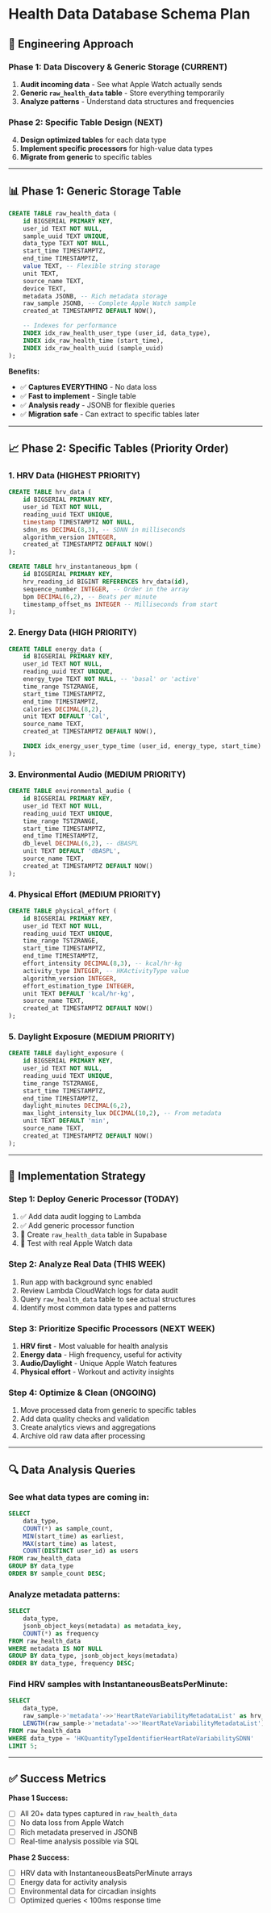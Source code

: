# Health Data Database Schema Plan

## 🎯 **Engineering Approach**

### **Phase 1: Data Discovery & Generic Storage (CURRENT)**

1. **Audit incoming data** - See what Apple Watch actually sends
2. **Generic `raw_health_data` table** - Store everything temporarily
3. **Analyze patterns** - Understand data structures and frequencies

### **Phase 2: Specific Table Design (NEXT)**

4. **Design optimized tables** for each data type
5. **Implement specific processors** for high-value data types
6. **Migrate from generic** to specific tables

---

## 📊 **Phase 1: Generic Storage Table**

```sql
CREATE TABLE raw_health_data (
    id BIGSERIAL PRIMARY KEY,
    user_id TEXT NOT NULL,
    sample_uuid TEXT UNIQUE,
    data_type TEXT NOT NULL,
    start_time TIMESTAMPTZ,
    end_time TIMESTAMPTZ,
    value TEXT, -- Flexible string storage
    unit TEXT,
    source_name TEXT,
    device TEXT,
    metadata JSONB, -- Rich metadata storage
    raw_sample JSONB, -- Complete Apple Watch sample
    created_at TIMESTAMPTZ DEFAULT NOW(),

    -- Indexes for performance
    INDEX idx_raw_health_user_type (user_id, data_type),
    INDEX idx_raw_health_time (start_time),
    INDEX idx_raw_health_uuid (sample_uuid)
);
```

**Benefits:**

- ✅ **Captures EVERYTHING** - No data loss
- ✅ **Fast to implement** - Single table
- ✅ **Analysis ready** - JSONB for flexible queries
- ✅ **Migration safe** - Can extract to specific tables later

---

## 📈 **Phase 2: Specific Tables (Priority Order)**

### **1. HRV Data (HIGHEST PRIORITY)**

```sql
CREATE TABLE hrv_data (
    id BIGSERIAL PRIMARY KEY,
    user_id TEXT NOT NULL,
    reading_uuid TEXT UNIQUE,
    timestamp TIMESTAMPTZ NOT NULL,
    sdnn_ms DECIMAL(8,3), -- SDNN in milliseconds
    algorithm_version INTEGER,
    created_at TIMESTAMPTZ DEFAULT NOW()
);

CREATE TABLE hrv_instantaneous_bpm (
    id BIGSERIAL PRIMARY KEY,
    hrv_reading_id BIGINT REFERENCES hrv_data(id),
    sequence_number INTEGER, -- Order in the array
    bpm DECIMAL(6,2), -- Beats per minute
    timestamp_offset_ms INTEGER -- Milliseconds from start
);
```

### **2. Energy Data (HIGH PRIORITY)**

```sql
CREATE TABLE energy_data (
    id BIGSERIAL PRIMARY KEY,
    user_id TEXT NOT NULL,
    reading_uuid TEXT UNIQUE,
    energy_type TEXT NOT NULL, -- 'basal' or 'active'
    time_range TSTZRANGE,
    start_time TIMESTAMPTZ,
    end_time TIMESTAMPTZ,
    calories DECIMAL(8,2),
    unit TEXT DEFAULT 'Cal',
    source_name TEXT,
    created_at TIMESTAMPTZ DEFAULT NOW(),

    INDEX idx_energy_user_type_time (user_id, energy_type, start_time)
);
```

### **3. Environmental Audio (MEDIUM PRIORITY)**

```sql
CREATE TABLE environmental_audio (
    id BIGSERIAL PRIMARY KEY,
    user_id TEXT NOT NULL,
    reading_uuid TEXT UNIQUE,
    time_range TSTZRANGE,
    start_time TIMESTAMPTZ,
    end_time TIMESTAMPTZ,
    db_level DECIMAL(6,2), -- dBASPL
    unit TEXT DEFAULT 'dBASPL',
    source_name TEXT,
    created_at TIMESTAMPTZ DEFAULT NOW()
);
```

### **4. Physical Effort (MEDIUM PRIORITY)**

```sql
CREATE TABLE physical_effort (
    id BIGSERIAL PRIMARY KEY,
    user_id TEXT NOT NULL,
    reading_uuid TEXT UNIQUE,
    time_range TSTZRANGE,
    start_time TIMESTAMPTZ,
    end_time TIMESTAMPTZ,
    effort_intensity DECIMAL(8,3), -- kcal/hr·kg
    activity_type INTEGER, -- HKActivityType value
    algorithm_version INTEGER,
    effort_estimation_type INTEGER,
    unit TEXT DEFAULT 'kcal/hr·kg',
    source_name TEXT,
    created_at TIMESTAMPTZ DEFAULT NOW()
);
```

### **5. Daylight Exposure (MEDIUM PRIORITY)**

```sql
CREATE TABLE daylight_exposure (
    id BIGSERIAL PRIMARY KEY,
    user_id TEXT NOT NULL,
    reading_uuid TEXT UNIQUE,
    time_range TSTZRANGE,
    start_time TIMESTAMPTZ,
    end_time TIMESTAMPTZ,
    daylight_minutes DECIMAL(6,2),
    max_light_intensity_lux DECIMAL(10,2), -- From metadata
    unit TEXT DEFAULT 'min',
    source_name TEXT,
    created_at TIMESTAMPTZ DEFAULT NOW()
);
```

---

## 🚀 **Implementation Strategy**

### **Step 1: Deploy Generic Processor (TODAY)**

1. ✅ Add data audit logging to Lambda
2. ✅ Add generic processor function
3. 🔄 Create `raw_health_data` table in Supabase
4. 🔄 Test with real Apple Watch data

### **Step 2: Analyze Real Data (THIS WEEK)**

1. Run app with background sync enabled
2. Review Lambda CloudWatch logs for data audit
3. Query `raw_health_data` table to see actual structures
4. Identify most common data types and patterns

### **Step 3: Prioritize Specific Processors (NEXT WEEK)**

1. **HRV first** - Most valuable for health analysis
2. **Energy data** - High frequency, useful for activity
3. **Audio/Daylight** - Unique Apple Watch features
4. **Physical effort** - Workout and activity insights

### **Step 4: Optimize & Clean (ONGOING)**

1. Move processed data from generic to specific tables
2. Add data quality checks and validation
3. Create analytics views and aggregations
4. Archive old raw data after processing

---

## 🔍 **Data Analysis Queries**

### **See what data types are coming in:**

```sql
SELECT
    data_type,
    COUNT(*) as sample_count,
    MIN(start_time) as earliest,
    MAX(start_time) as latest,
    COUNT(DISTINCT user_id) as users
FROM raw_health_data
GROUP BY data_type
ORDER BY sample_count DESC;
```

### **Analyze metadata patterns:**

```sql
SELECT
    data_type,
    jsonb_object_keys(metadata) as metadata_key,
    COUNT(*) as frequency
FROM raw_health_data
WHERE metadata IS NOT NULL
GROUP BY data_type, jsonb_object_keys(metadata)
ORDER BY data_type, frequency DESC;
```

### **Find HRV samples with InstantaneousBeatsPerMinute:**

```sql
SELECT
    data_type,
    raw_sample->'metadata'->>'HeartRateVariabilityMetadataList' as hrv_metadata,
    LENGTH(raw_sample->'metadata'->>'HeartRateVariabilityMetadataList') as metadata_size
FROM raw_health_data
WHERE data_type = 'HKQuantityTypeIdentifierHeartRateVariabilitySDNN'
LIMIT 5;
```

---

## ✅ **Success Metrics**

**Phase 1 Success:**

- [ ] All 20+ data types captured in `raw_health_data`
- [ ] No data loss from Apple Watch
- [ ] Rich metadata preserved in JSONB
- [ ] Real-time analysis possible via SQL

**Phase 2 Success:**

- [ ] HRV data with InstantaneousBeatsPerMinute arrays
- [ ] Energy data for activity analysis
- [ ] Environmental data for circadian insights
- [ ] Optimized queries < 100ms response time
